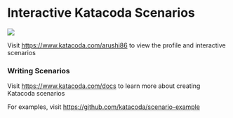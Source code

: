 # Interactive Katacoda Scenarios

[![](http://shields.katacoda.com/katacoda/arushi86/count.svg)](https://www.katacoda.com/arushi86 "Get your profile on Katacoda.com")

Visit https://www.katacoda.com/arushi86 to view the profile and interactive scenarios

### Writing Scenarios
Visit https://www.katacoda.com/docs to learn more about creating Katacoda scenarios

For examples, visit https://github.com/katacoda/scenario-example
